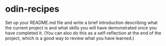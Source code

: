 # odin-recipes

Set up your README.md file and write a brief
introduction describing what the current project
is and what skills you will have demonstrated once
you have completed it.
(You can also do this as a self-reflection at the
end of the project, which is a good way to
review what you have learned.)
